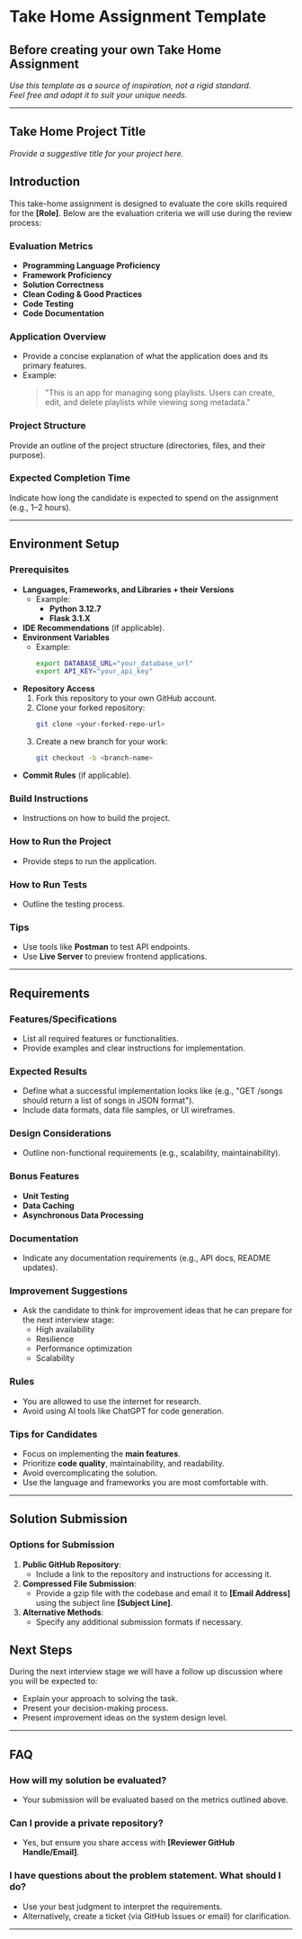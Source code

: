 # Take Home Assignment Template
## Before creating your own Take Home Assignment 

*Use this template as a source of inspiration, not a rigid standard.*   
*Feel free and adapt it to suit your unique needs.*

---

## Take Home Project Title

*Provide a suggestive title for your project here.*


## Introduction

This take-home assignment is designed to evaluate the core skills required for the **[Role]**. Below are the evaluation criteria we will use during the review process:

### Evaluation Metrics
- **Programming Language Proficiency**
- **Framework Proficiency**
- **Solution Correctness**
- **Clean Coding & Good Practices**
- **Code Testing**
- **Code Documentation**

### Application Overview
- Provide a concise explanation of what the application does and its primary features.
- Example:
  > "This is an app for managing song playlists. Users can create, edit, and delete playlists while viewing song metadata."

### Project Structure
Provide an outline of the project structure (directories, files, and their purpose).

### Expected Completion Time
Indicate how long the candidate is expected to spend on the assignment (e.g., 1–2 hours).

---

## Environment Setup

### Prerequisites
- **Languages, Frameworks, and Libraries + their Versions**
  - Example: 
    - **Python 3.12.7**
    - **Flask 3.1.X**
- **IDE Recommendations** (if applicable).
- **Environment Variables**
  - Example: 
    ```bash
    export DATABASE_URL="your_database_url"
    export API_KEY="your_api_key"
    ```
- **Repository Access**
  1. Fork this repository to your own GitHub account.
  2. Clone your forked repository:
     ```bash
     git clone <your-forked-repo-url>
     ```
  3. Create a new branch for your work:
     ```bash
     git checkout -b <branch-name>
     ```
- **Commit Rules** (if applicable).

### Build Instructions
- Instructions on how to build the project.

### How to Run the Project
- Provide steps to run the application.

### How to Run Tests
- Outline the testing process.

### Tips
- Use tools like **Postman** to test API endpoints.
- Use **Live Server** to preview frontend applications.

---

## Requirements

### Features/Specifications
- List all required features or functionalities.
- Provide examples and clear instructions for implementation.

### Expected Results
- Define what a successful implementation looks like (e.g., "GET /songs should return a list of songs in JSON format").
- Include data formats, data file samples, or UI wireframes.

### Design Considerations
- Outline non-functional requirements (e.g., scalability, maintainability).

### Bonus Features
- **Unit Testing**
- **Data Caching**
- **Asynchronous Data Processing**

### Documentation
- Indicate any documentation requirements (e.g., API docs, README updates).

### Improvement Suggestions
- Ask the candidate to think for improvement ideas that he can prepare for the next interview stage:
  - High availability
  - Resilience
  - Performance optimization
  - Scalability
  
### Rules
- You are allowed to use the internet for research.
- Avoid using AI tools like ChatGPT for code generation.

### Tips for Candidates
- Focus on implementing the **main features**.
- Prioritize **code quality**, maintainability, and readability.
- Avoid overcomplicating the solution.
- Use the language and frameworks you are most comfortable with.

---

## Solution Submission

### Options for Submission
1. **Public GitHub Repository**:
   - Include a link to the repository and instructions for accessing it.
2. **Compressed File Submission**:
   - Provide a gzip file with the codebase and email it to **[Email Address]** using the subject line **[Subject Line]**.
3. **Alternative Methods**:
   - Specify any additional submission formats if necessary.


## Next Steps

During the next interview stage we will have a follow up discussion where you will be expected to:
- Explain your approach to solving the task.
- Present your decision-making process.
- Present improvement ideas on the system design level.


---

## FAQ

### How will my solution be evaluated?
- Your submission will be evaluated based on the metrics outlined above.

### Can I provide a private repository?
- Yes, but ensure you share access with **[Reviewer GitHub Handle/Email]**.

### I have questions about the problem statement. What should I do?
- Use your best judgment to interpret the requirements.
- Alternatively, create a ticket (via GitHub Issues or email) for clarification.

---
